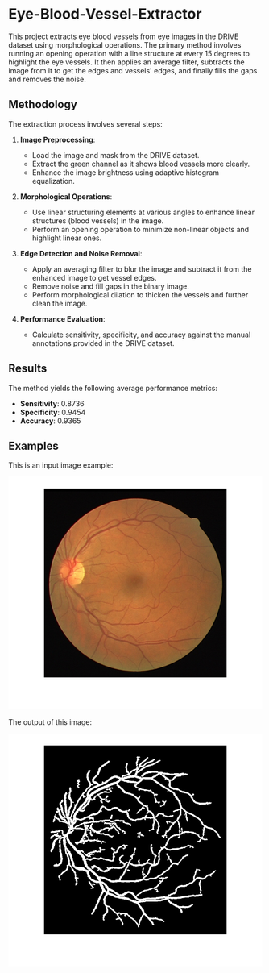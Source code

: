 # Eye-Blood-Vessel-Extractor

This project extracts eye blood vessels from eye images in the DRIVE dataset using morphological operations. The primary method involves running an opening operation with a line structure at every 15 degrees to highlight the eye vessels. It then applies an average filter, subtracts the image from it to get the edges and vessels' edges, and finally fills the gaps and removes the noise.


## Methodology

The extraction process involves several steps:

1. **Image Preprocessing**:
   - Load the image and mask from the DRIVE dataset.
   - Extract the green channel as it shows blood vessels more clearly.
   - Enhance the image brightness using adaptive histogram equalization.

2. **Morphological Operations**:
   - Use linear structuring elements at various angles to enhance linear structures (blood vessels) in the image.
   - Perform an opening operation to minimize non-linear objects and highlight linear ones.

3. **Edge Detection and Noise Removal**:
   - Apply an averaging filter to blur the image and subtract it from the enhanced image to get vessel edges.
   - Remove noise and fill gaps in the binary image.
   - Perform morphological dilation to thicken the vessels and further clean the image.

4. **Performance Evaluation**:
   - Calculate sensitivity, specificity, and accuracy against the manual annotations provided in the DRIVE dataset.

## Results

The method yields the following average performance metrics:
- **Sensitivity**: 0.8736
- **Specificity**: 0.9454
- **Accuracy**: 0.9365


## Examples

This is an input image example:

![Input image](input_example.png)


The output of this image:

![Input image](output_example.png)
